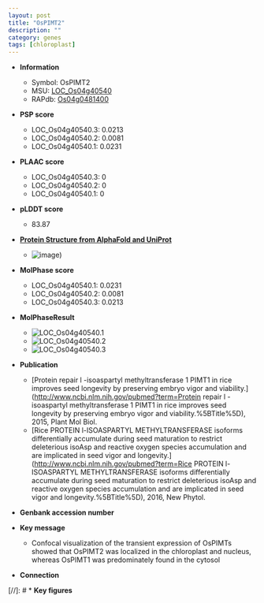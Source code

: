 ```yaml
---
layout: post
title: "OsPIMT2"
description: ""
category: genes
tags: [chloroplast]
---
```


* **Information**  
    + Symbol: OsPIMT2  
    + MSU: [LOC_Os04g40540](http://rice.plantbiology.msu.edu/cgi-bin/ORF_infopage.cgi?orf=LOC_Os04g40540)  
    + RAPdb: [Os04g0481400](http://rapdb.dna.affrc.go.jp/viewer/gbrowse_details/irgsp1?name=Os04g0481400)  

* **PSP score**  
    + LOC_Os04g40540.3: 0.0213 
    + LOC_Os04g40540.2: 0.0081 
    + LOC_Os04g40540.1: 0.0231 

* **PLAAC score**  
    + LOC_Os04g40540.3: 0 
    + LOC_Os04g40540.2: 0 
    + LOC_Os04g40540.1: 0 

* **pLDDT score**
    + 83.87

* **[Protein Structure from AlphaFold and UniProt](https://www.uniprot.org/uniprotkb/A3AUX8/entry#structure)**
    + ![image](https://ricepsp.github.io/images/A/AF-A3AUX8-F1.png))

* **MolPhase score**
    + LOC_Os04g40540.1: 0.0231
    + LOC_Os04g40540.2: 0.0081
    + LOC_Os04g40540.3: 0.0213

* **MolPhaseResult**
    + ![LOC_Os04g40540.1](https://ricepsp.github.io/pictures/LOC_Os04g/LOC_Os04g40540.1.png)
    + ![LOC_Os04g40540.2](https://ricepsp.github.io/pictures/LOC_Os04g/LOC_Os04g40540.2.png)
    + ![LOC_Os04g40540.3](https://ricepsp.github.io/pictures/LOC_Os04g/LOC_Os04g40540.3.png)

* **Publication**  
    + [Protein repair l -isoaspartyl methyltransferase 1 PIMT1 in rice improves seed longevity by preserving embryo vigor and viability.](http://www.ncbi.nlm.nih.gov/pubmed?term=Protein repair l -isoaspartyl methyltransferase 1 PIMT1 in rice improves seed longevity by preserving embryo vigor and viability.%5BTitle%5D), 2015, Plant Mol Biol.
    + [Rice PROTEIN l-ISOASPARTYL METHYLTRANSFERASE isoforms differentially accumulate during seed maturation to restrict deleterious isoAsp and reactive oxygen species accumulation and are implicated in seed vigor and longevity.](http://www.ncbi.nlm.nih.gov/pubmed?term=Rice PROTEIN l-ISOASPARTYL METHYLTRANSFERASE isoforms differentially accumulate during seed maturation to restrict deleterious isoAsp and reactive oxygen species accumulation and are implicated in seed vigor and longevity.%5BTitle%5D), 2016, New Phytol.

* **Genbank accession number**  

* **Key message**  
    + Confocal visualization of the transient expression of OsPIMTs showed that OsPIMT2 was localized in the chloroplast and nucleus, whereas OsPIMT1 was predominately found in the cytosol

* **Connection**  

[//]: # * **Key figures**  


